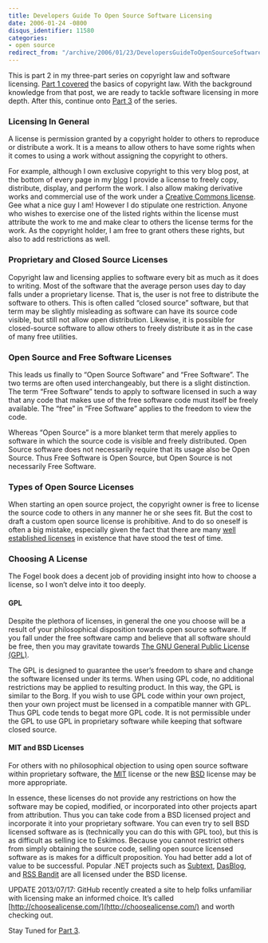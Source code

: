 ```yaml
---
title: Developers Guide To Open Source Software Licensing
date: 2006-01-24 -0800
disqus_identifier: 11580
categories:
- open source
redirect_from: "/archive/2006/01/23/DevelopersGuideToOpenSourceSoftwareLicensing.aspx/"
---
```


This is part 2 in my three-part series on copyright law and software
licensing. [Part 1
covered](https://haacked.com/archive/2006/01/24/TheDevelopersGuideToCopyrightLaw-Part1.aspx)
the basics of copyright law. With the background knowledge from that
post, we are ready to tackle software licensing in more depth. After
this, continue onto [Part
3](https://haacked.com/archive/2006/01/25/WhoOwnstheCopyrightforAnOpenSourceProject.aspx)
of the series.

### Licensing In General

A license is permission granted by a copyright holder to others to
reproduce or distribute a work. It is a means to allow others to have
some rights when it comes to using a work without assigning the
copyright to others.

For example, although I own exclusive copyright to this very blog post,
at the bottom of every page in my [blog](https://haacked.com/) I provide
a license to freely copy, distribute, display, and perform the work. I
also allow making derivative works and commercial use of the work under
a [Creative Commons
license](http://creativecommons.org/licenses/by/2.0/). Gee what a nice
guy I am! However I do stipulate one restriction. Anyone who wishes to
exercise one of the listed rights within the license must attribute the
work to me and make clear to others the license terms for the work. As
the copyright holder, I am free to grant others these rights, but also
to add restrictions as well.

### Proprietary and Closed Source Licenses

Copyright law and licensing applies to software every bit as much as it
does to writing. Most of the software that the average person uses day
to day falls under a proprietary license. That is, the user is not free
to distribute the software to others. This is often called “closed
source” software, but that term may be slightly misleading as software
can have its source code visible, but still not allow open distribution.
Likewise, it is possible for closed-source software to allow others to
freely distribute it as in the case of many free utilities.

### Open Source and Free Software Licenses

This leads us finally to “Open Source Software” and “Free Software”. The
two terms are often used interchangeably, but there is a slight
distinction. The term “Free Software” tends to apply to software
licensed in such a way that any code that makes use of the free software
code must itself be freely available. The “free” in “Free Software”
applies to the freedom to view the code.

Whereas “Open Source” is a more blanket term that merely applies to
software in which the source code is visible and freely distributed.
Open Source software does not necessarily require that its usage also be
Open Source. Thus Free Software is Open Source, but Open Source is not
necessarily Free Software.

### Types of Open Source Licenses

When starting an open source project, the copyright owner is free to
license the source code to others in any manner he or she sees fit. But
the cost to draft a custom open source license is prohibitive. And to do
so oneself is often a big mistake, especially given the fact that there
are many [well established
licenses](http://www.opensource.org/licenses/) in existence that have
stood the test of time.

### Choosing A License

The Fogel book does a decent job of providing insight into how to choose
a license, so I won’t delve into it too deeply.

#### GPL

Despite the plethora of licenses, in general the one you choose will be
a result of your philosophical disposition towards open source software.
If you fall under the free software camp and believe that all software
should be free, then you may gravitate towards [The GNU General Public
License (GPL)](http://www.opensource.org/licenses/gpl-license.php).

The GPL is designed to guarantee the user’s freedom to share and change
the software licensed under its terms. When using GPL code, no
additional restrictions may be applied to resulting product. In this
way, the GPL is similar to the Borg. If you wish to use GPL code within
your own project, then your own project must be licensed in a compatible
manner with GPL. Thus GPL code tends to begat more GPL code. It is not
permissible under the GPL to use GPL in proprietary software while
keeping that software closed source.

#### MIT and BSD Licenses

For others with no philosophical objection to using open source software
within proprietary software, the
[MIT](http://www.opensource.org/licenses/mit-license.php) license or the
new [BSD](http://www.opensource.org/licenses/bsd-license.php) license
may be more appropriate.

In essence, these licenses do not provide any restrictions on how the
software may be copied, modified, or incorporated into other projects
apart from attribution. Thus you can take code from a BSD licensed
project and incorporate it into your proprietary software. You can even
try to sell BSD licensed software as is (technically you can do this
with GPL too), but this is as difficult as selling ice to Eskimos.
Because you cannot restrict others from simply obtaining the source
code, selling open source licensed software as is makes for a difficult
proposition. You had better add a lot of value to be successful. Popular
.NET projects such as [Subtext](http://subtextproject.com/),
[DasBlog](http://www.dasblog.net/), and [RSS
Bandit](http://www.rssbandit.org/) are all licensed under the BSD
license.

UPDATE 2013/07/17: GitHub recently created a site to help folks
unfamiliar with licensing make an informed choice. It’s called
[http://choosealicense.com/](http://choosealicense.com/) and worth
checking out.

Stay Tuned for [Part
3](https://haacked.com/archive/2006/01/26/WhoOwnstheCopyrightforAnOpenSourceProject.aspx "Part 3").

